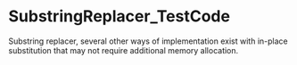 # SubstringReplacer_TestCode
Substring replacer, several other ways of implementation exist with in-place substitution that may not require additional memory allocation.
